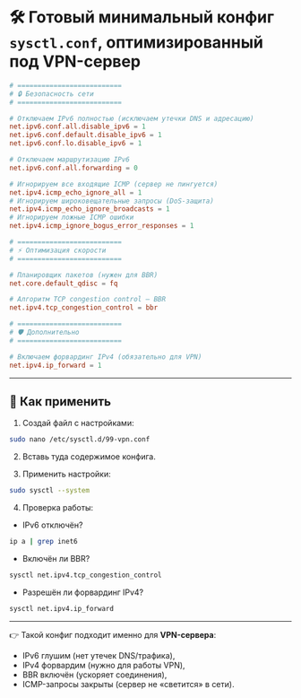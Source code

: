 # 🛠 Готовый минимальный конфиг `sysctl.conf`, оптимизированный под **VPN-сервер**

```conf
# ==========================
# 🔒 Безопасность сети
# ==========================

# Отключаем IPv6 полностью (исключаем утечки DNS и адресацию)
net.ipv6.conf.all.disable_ipv6 = 1
net.ipv6.conf.default.disable_ipv6 = 1
net.ipv6.conf.lo.disable_ipv6 = 1

# Отключаем маршрутизацию IPv6
net.ipv6.conf.all.forwarding = 0

# Игнорируем все входящие ICMP (сервер не пингуется)
net.ipv4.icmp_echo_ignore_all = 1
# Игнорируем широковещательные запросы (DoS-защита)
net.ipv4.icmp_echo_ignore_broadcasts = 1
# Игнорируем ложные ICMP ошибки
net.ipv4.icmp_ignore_bogus_error_responses = 1

# ==========================
# ⚡ Оптимизация скорости
# ==========================

# Планировщик пакетов (нужен для BBR)
net.core.default_qdisc = fq

# Алгоритм TCP congestion control — BBR
net.ipv4.tcp_congestion_control = bbr

# ==========================
# 🛡 Дополнительно
# ==========================

# Включаем форвардинг IPv4 (обязательно для VPN)
net.ipv4.ip_forward = 1
````

---

## 📌 Как применить

1. Создай файл с настройками:

```bash
sudo nano /etc/sysctl.d/99-vpn.conf
```

2. Вставь туда содержимое конфига.

3. Применить настройки:

```bash
sudo sysctl --system
```

4. Проверка работы:

* IPv6 отключён?

```bash
ip a | grep inet6
```

* Включён ли BBR?

```bash
sysctl net.ipv4.tcp_congestion_control
```

* Разрешён ли форвардинг IPv4?

```bash
sysctl net.ipv4.ip_forward
```

---

👉 Такой конфиг подходит именно для **VPN-сервера**:

* IPv6 глушим (нет утечек DNS/трафика),
* IPv4 форвардим (нужно для работы VPN),
* BBR включён (ускоряет соединения),
* ICMP-запросы закрыты (сервер не «светится» в сети).
